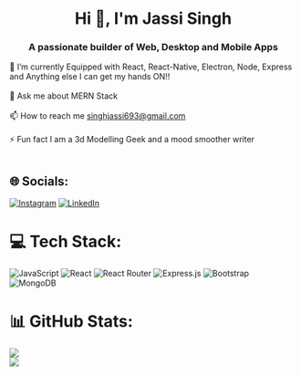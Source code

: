 <h1 align="center">Hi 👋, I'm Jassi Singh</h1>
<h3 align="center">A passionate builder of Web, Desktop and Mobile Apps</h3>

🌱 I’m currently Equipped with React, React-Native, Electron, Node, Express and Anything else I can get my hands ON!!<br><br>💬 Ask me about MERN Stack<br><br>📫 How to reach me singhjassi693@gmail.com<br><br>⚡ Fun fact I am a 3d Modelling Geek and a mood smoother writer<br><br>


## 🌐 Socials:
[![Instagram](https://img.shields.io/badge/Instagram-%23E4405F.svg?logo=Instagram&logoColor=white)](https://instagram.com/_mr_scanner_) [![LinkedIn](https://img.shields.io/badge/LinkedIn-%230077B5.svg?logo=linkedin&logoColor=white)](https://linkedin.com/in/https://www.linkedin.com/in/jassi-singh-97b4381b1/) 

# 💻 Tech Stack:
![JavaScript](https://img.shields.io/badge/javascript-%23323330.svg?style=for-the-badge&logo=javascript&logoColor=%23F7DF1E) ![React](https://img.shields.io/badge/react-%2320232a.svg?style=for-the-badge&logo=react&logoColor=%2361DAFB) ![React Router](https://img.shields.io/badge/React_Router-CA4245?style=for-the-badge&logo=react-router&logoColor=white) ![Express.js](https://img.shields.io/badge/express.js-%23404d59.svg?style=for-the-badge&logo=express&logoColor=%2361DAFB) ![Bootstrap](https://img.shields.io/badge/bootstrap-%23563D7C.svg?style=for-the-badge&logo=bootstrap&logoColor=white) ![MongoDB](https://img.shields.io/badge/MongoDB-%234ea94b.svg?style=for-the-badge&logo=mongodb&logoColor=white)
# 📊 GitHub Stats:
![](https://github-readme-streak-stats.herokuapp.com/?user=JassiSingh08&theme=dark&hide_border=false)<br/>
![](https://github-readme-stats.vercel.app/api/top-langs/?username=JassiSingh08&theme=dark&hide_border=false&include_all_commits=false&count_private=false&layout=compact)

<!-- Proudly created with GPRM ( https://gprm.itsvg.in ) -->
